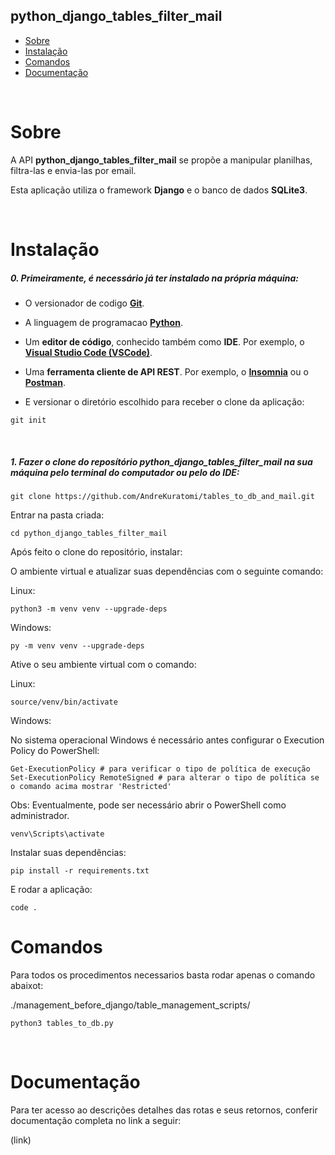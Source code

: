 ## python_django_tables_filter_mail

- [Sobre](#sobre)
- [Instalação](#instalação)
- [Comandos](#Comandos)
- [Documentação](#documentação)

<br>

# Sobre

<p>A API <b>python_django_tables_filter_mail</b> se propõe a manipular planilhas, filtra-las e envia-las por email.

Esta aplicação utiliza o framework <b>Django</b> e o banco de dados <b>SQLite3</b>.</p>
<br>

# Instalação

<h5>0. Primeiramente, é necessário já ter instalado na própria máquina:</h5>

- O versionador de codigo <b>[Git](https://git-scm.com/downloads)</b>.

- A linguagem de programacao <b>[Python](https://www.python.org/downloads/)</b>.

- Um <b>editor de código</b>, conhecido também como <b>IDE</b>. Por exemplo, o <b>[Visual Studio Code (VSCode)](https://code.visualstudio.com/)</b>.

- Uma <b>ferramenta cliente de API REST</b>. Por exemplo, o <b>[Insomnia](https://insomnia.rest/download)</b> ou o <b>[Postman](https://www.postman.com/product/rest-client/)</b>.

- <p> E versionar o diretório escolhido para receber o clone da aplicação:</p>

```
git init
```

<br>
<h5>1. Fazer o clone do reposítório <span>python_django_tables_filter_mail</span> na sua máquina pelo terminal do computador ou pelo do IDE:</h5>

```
git clone https://github.com/AndreKuratomi/tables_to_db_and_mail.git
```

<p>Entrar na pasta criada:</p>

```
cd python_django_tables_filter_mail
```

Após feito o clone do repositório, instalar:

O ambiente virtual e atualizar suas dependências com o seguinte comando:

Linux:
```
python3 -m venv venv --upgrade-deps
```

Windows:
```
py -m venv venv --upgrade-deps
```

Ative o seu ambiente virtual com o comando:

Linux:
```
source/venv/bin/activate
```

Windows:

No sistema operacional Windows é necessário antes configurar o Execution Policy do PowerShell:

```
Get-ExecutionPolicy # para verificar o tipo de política de execução
Set-ExecutionPolicy RemoteSigned # para alterar o tipo de política se o comando acima mostrar 'Restricted'
```
Obs: Eventualmente, pode ser necessário abrir o PowerShell como administrador.

```
venv\Scripts\activate
```

Instalar suas dependências:

```
pip install -r requirements.txt
```

E rodar a aplicação:

```
code .
```

# Comandos

Para todos os procedimentos necessarios basta rodar apenas o comando abaixot:

./management_before_django/table_management_scripts/

```
python3 tables_to_db.py
```

<br>

# Documentação

Para ter acesso ao descrições detalhes das rotas e seus retornos, conferir documentação completa no link a seguir:

(link)
